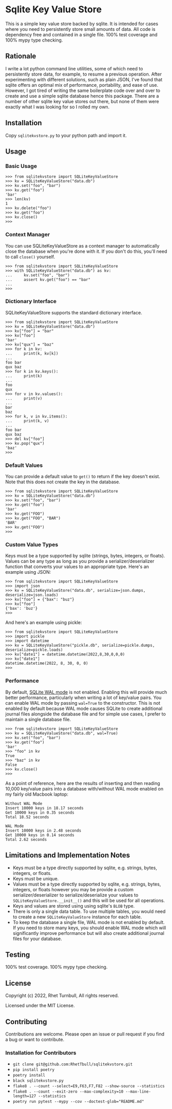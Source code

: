 # Sqlite Key Value Store

This is a simple key value store backed by sqlite. It is intended for cases where you need to persistently store small amounts of data. All code is dependency free and contained in a single file.  100% test coverage and 100% mypy type checking.

## Rationale

I write a lot python command line utilities, some of which need to persistently store data, for example, to resume a previous operation. After experimenting with different solutions, such as plain JSON, I've found that sqlite offers an optimal mix of performance, portability, and ease of use. However, I got tired of writing the same boilerplate code over and over to create and use a simple sqlite database hence this package. There are a number of other sqlite key value stores out there, but none of them were exactly what I was looking for so I rolled my own.

## Installation

Copy `sqlitekvstore.py` to your python path and import it.

## Usage

### Basic Usage

```pycon
>>> from sqlitekvstore import SQLiteKeyValueStore
>>> kv = SQLiteKeyValueStore("data.db")
>>> kv.set("foo", "bar")
>>> kv.get("foo")
'bar'
>>> len(kv)
1
>>> kv.delete("foo")
>>> kv.get("foo")
>>> kv.close()
>>>
```

### Context Manager

You can use SQLiteKeyValueStore as a context manager to automatically close the database when you're done with it. If you don't do this, you'll need to call `close()` yourself.

```pycon
>>> from sqlitekvstore import SQLiteKeyValueStore
>>> with SQLiteKeyValueStore("data.db") as kv:
...     kv.set("foo", "bar")
...     assert kv.get("foo") == "bar"
...
>>>
```

### Dictionary Interface

SQLiteKeyValueStore supports the standard dictionary interface.

```pycon
>>> from sqlitekvstore import SQLiteKeyValueStore
>>> kv = SQLiteKeyValueStore("data.db")
>>> kv["foo"] = "bar"
>>> kv["foo"]
'bar'
>>> kv["qux"] = "baz"
>>> for k in kv:
...     print(k, kv[k])
...
foo bar
qux baz
>>> for k in kv.keys():
...     print(k)
...
foo
qux
>>> for v in kv.values():
...     print(v)
...
bar
baz
>>> for k, v in kv.items():
...     print(k, v)
...
foo bar
qux baz
>>> del kv["foo"]
>>> kv.pop("qux")
'baz'
>>>
```

### Default Values

You can provide a default value to `get()` to return if the key doesn't exist. Note that this does not create the key in the database.

```pycon
>>> from sqlitekvstore import SQLiteKeyValueStore
>>> kv = SQLiteKeyValueStore("data.db")
>>> kv.set("foo", "bar")
>>> kv.get("foo")
'bar'
>>> kv.get("FOO")
>>> kv.get("FOO", "BAR")
'BAR'
>>> kv.get("FOO")
>>>
```

### Custom Value Types

Keys must be a type supported by sqlite (strings, bytes, integers, or floats). Values can be any type as long as you provide a serializer/deserializer function that converts your values to an appropriate type. Here's an example using JSON:

```pycon
>>> from sqlitekvstore import SQLiteKeyValueStore
>>> import json
>>> kv = SQLiteKeyValueStore("data.db", serialize=json.dumps, deserialize=json.loads)
>>> kv["foo"] = {"bax": "buz"}
>>> kv["foo"]
{'bax': 'buz'}
>>>
```

And here's an example using pickle:

```pycon
>>> from sqlitekvstore import SQLiteKeyValueStore
>>> import pickle
>>> import datetime
>>> kv = SQLiteKeyValueStore("pickle.db", serialize=pickle.dumps, deserialize=pickle.loads)
>>> kv["date1"] = datetime.datetime(2022,8,30,0,0,0)
>>> kv["date1"]
datetime.datetime(2022, 8, 30, 0, 0)
>>>
```

### Performance

By default, [SQLite WAL mode](https://www.sqlite.org/wal.html) is not enabled. Enabling this will provide much better performance, particularly when writing a lot of key/value pairs.  You can enable WAL mode by passing `wal=True` to the constructor.  This is not enabled by default because WAL mode causes SQLite to create additional journal files alongside the database file and for simple use cases, I prefer to maintain a single database file.

```pycon
>>> from sqlitekvstore import SQLiteKeyValueStore
>>> kv = SQLiteKeyValueStore("data.db", wal=True)
>>> kv.set("foo", "bar")
>>> kv.get("foo")
'bar'
>>> "foo" in kv
True
>>> "baz" in kv
False
>>> kv.close()
>>>
```

As a point of reference, here are the results of inserting and then reading 10,000 key/value pairs into a database with/without WAL mode enabled on my fairly old Macbook laptop:

    Without WAL Mode
    Insert 10000 keys in 18.17 seconds
    Get 10000 keys in 0.35 seconds
    Total 18.52 seconds

    WAL Mode
    Insert 10000 keys in 2.48 seconds
    Get 10000 keys in 0.14 seconds
    Total 2.62 seconds

## Limitations and Implementation Notes

* Keys must be a type directly supported by sqlite, e.g. strings, bytes, integers, or floats.
* Keys must be unique.
* Values must be a type directly supported by sqlite, e.g. strings, bytes, integers, or floats however you may be provide a custom serializer/deserializer to serialize/deserialize your values to `SQLiteKeyValueStore.__init__()` and this will be used for all operations.
* Keys and values are stored using using sqlite's `BLOB` type.
* There is only a single data table.  To use multiple tables, you would need to create a new `SQLiteKeyValueStore` instance for each table.
* To keep the database a single file, WAL mode is not enabled by default. If you need to store many keys, you should enable WAL mode which will significantly improve performance but will also create additional journal files for your database.

## Testing

100% test coverage. 100% mypy type checking.

## License

Copyright (c) 2022, Rhet Turnbull, All rights reserved.

Licensed under the MIT License.

## Contributing

Contributions are welcome. Please open an issue or pull request if you find a bug or want to contribute.

### Installation for Contributors

* `git clone git@github.com:RhetTbull/sqlitekvstore.git`
* `pip install poetry`
* `poetry install`
* `black sqlitekvstore.py`
* `flake8 . --count --select=E9,F63,F7,F82 --show-source --statistics`
* `flake8 . --count --exit-zero --max-complexity=10 --max-line-length=127 --statistics`
* `poetry run pytest --mypy --cov --doctest-glob="README.md"`
